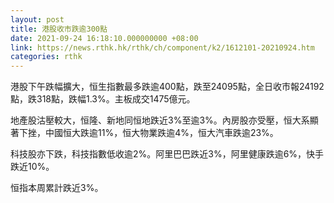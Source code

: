 ```yaml
---
layout: post
title: 港股收市跌逾300點
date: 2021-09-24 16:18:10.000000000 +08:00
link: https://news.rthk.hk/rthk/ch/component/k2/1612101-20210924.htm
categories: rthk
---
```


港股下午跌幅擴大，恒生指數最多跌逾400點，跌至24095點，全日收市報24192點，跌318點，跌幅1.3%。主板成交1475億元。

地產股沽壓較大，恒隆、新地同恒地跌近3%至逾3%。內房股亦受壓，恒大系顯著下挫，中國恒大跌逾11%，恒大物業跌逾4%，恒大汽車跌逾23%。

科技股亦下跌，科技指數低收逾2%。阿里巴巴跌近3%，阿里健康跌逾6%，快手跌近10%。

恒指本周累計跌近3%。
